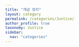 ```yaml
---
title: "개념 정리"
layout: category
permalink: /categories/Justice/
author_profile: true
taxonomy: Justice
sidebar:
  nav: "categories"
---
```

